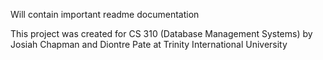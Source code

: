 Will contain important readme documentation

This project was created for CS 310 (Database Management Systems) by Josiah Chapman and Diontre Pate at Trinity International University

